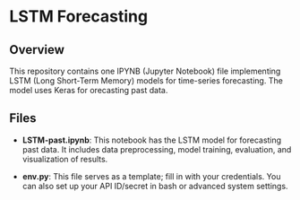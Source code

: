 # LSTM Forecasting 

## Overview
This repository contains one IPYNB (Jupyter Notebook) file implementing LSTM (Long Short-Term Memory) models for time-series forecasting. The model uses Keras  for orecasting past data.
## Files
- **LSTM-past.ipynb**: This notebook has the LSTM model for forecasting past data. It includes data preprocessing, model training, evaluation, and visualization of results.
  
- **env.py**: This file serves as a template; fill in with your credentials. You can also set up your API ID/secret in bash or advanced system settings.
